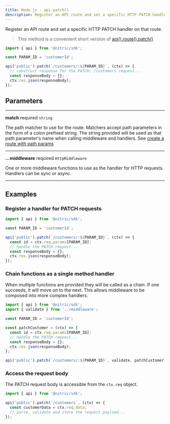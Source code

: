 ```yaml
---
title: Node.js - api.patch()
description: Register an API route and set a specific HTTP PATCH handler on that route.
---
```


Register an API route and set a specific HTTP PATCH handler on that route.

> This method is a convenient short version of [api().route().patch()](./api-route-patch)

```javascript
import { api } from '@nitric/sdk';

const PARAM_ID = 'customerId';

api('public').patch(`/customers/:${PARAM_ID}`, (ctx) => {
  // construct response for the PATCH: /customers request...
  const responseBody = {};
  ctx.res.json(responseBody);
});
```

## Parameters

---

**match** required `string`

The path matcher to use for the route. Matchers accept path parameters in the form of a colon prefixed string. The string provided will be used as that path parameter's name when calling middleware and handlers. See [create a route with path params](#create-a-route-with-path-params)

---

**...middleware** required `HttpMiddleware`

One or more middleware functions to use as the handler for HTTP requests. Handlers can be sync or async.

---

## Examples

### Register a handler for PATCH requests

```javascript
import { api } from '@nitric/sdk';

const PARAM_ID = 'customerId';

api('public').patch(`/customers/:${PARAM_ID}`, (ctx) => {
  const id = ctx.req.params[PARAM_ID];
  // handle the PATCH request...
  const responseBody = {};
  ctx.res.json(responseBody);
});
```

### Chain functions as a single method handler

When multiple functions are provided they will be called as a chain. If one succeeds, it will move on to the next. This allows middleware to be composed into more complex handlers.

```javascript
import { api } from '@nitric/sdk';
import { validate } from '../middleware';

const PARAM_ID = 'customerId';

const patchCustomer = (ctx) => {
  const id = ctx.req.params[PARAM_ID];
  // handle the PATCH request...
  const responseBody = {};
  ctx.res.json(responseBody);
};

api('public').patch(`/customers/:${PARAM_ID}`, validate, patchCustomer);
```

### Access the request body

The PATCH request body is accessible from the `ctx.req` object.

```javascript
import { api } from '@nitric/sdk';

api('public').patch(`/customers`, (ctx) => {
  const customerData = ctx.req.data;
  // parse, validate and store the request payload...
});
```
